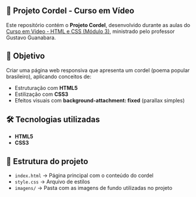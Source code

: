 ## 📜 Projeto Cordel - Curso em Vídeo

Este repositório contém o **Projeto Cordel**, desenvolvido durante as aulas do [Curso em Vídeo - HTML e CSS (Módulo 3)](https://www.cursoemvideo.com/curso/html5-css3-modulo3/), ministrado pelo professor Gustavo Guanabara.

## 🎯 Objetivo
Criar uma página web responsiva que apresenta um cordel (poema popular brasileiro), aplicando conceitos de:
- Estruturação com **HTML5**  
- Estilização com **CSS3**  
- Efeitos visuais com **background-attachment: fixed** (parallax simples)  

## 🛠️ Tecnologias utilizadas
- **HTML5**  
- **CSS3**  

## 📂 Estrutura do projeto
- `index.html` → Página principal com o conteúdo do cordel  
- `style.css` → Arquivo de estilos  
- `imagens/` → Pasta com as imagens de fundo utilizadas no projeto  


